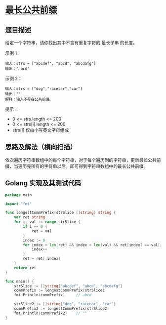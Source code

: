 # [最长公共前缀](https://leetcode-cn.com/problems/longest-common-prefix)

## 题目描述

给定一个字符串，请你找出其中不含有重复字符的 最长子串 的长度。

示例 1：

```
输入：strs = ["abcdef", "abcd", "abcdafg"]
输出："abcd"
```

示例 2：

```
输入：strs = ["dog","racecar","car"]
输出：""
解释：输入不存在公共前缀。
```

提示：

- 0 <= strs.length <= 200
- 0 <= strs[i].length <= 200
- strs[i] 仅由小写英文字母组成

## 思路及解法（横向扫描）

依次遍历字符串数组中的每个字符串，对于每个遍历到的字符串，更新最长公共前缀，当遍历完所有的字符串以后，即可得到字符串数组中的最长公共前缀。

## Golang 实现及其测试代码

```go
package main

import "fmt"

func longestCommPrefix(strSlice []string) string {
	var ret string
	for i, val := range strSlice {
		if i == 0 {
			ret = val
		}
		index := 0
		for index < len(ret) && index < len(val) && ret[index] == val[index] {
			index++
		}
		ret = ret[:index]
	}
	return ret
}

func main() {
	strSlice := []string{"abcdef", "abcd", "abcdafg"}
	commPrefix := longestCommPrefix(strSlice)
	fmt.Println(commPrefix)		// abcd

	strSlice2 := []string{"dog", "racecar", "car"}
	commPrefix2 := longestCommPrefix(strSlice2)
	fmt.Println(commPrefix2)	// ""
}
```
